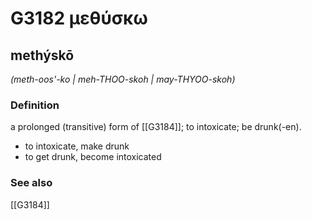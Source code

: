 # G3182 μεθύσκω

## methýskō

_(meth-oos'-ko | meh-THOO-skoh | may-THYOO-skoh)_

### Definition

a prolonged (transitive) form of [[G3184]]; to intoxicate; be drunk(-en).

- to intoxicate, make drunk
- to get drunk, become intoxicated

### See also

[[G3184]]

